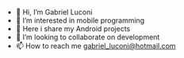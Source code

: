 - 👋 Hi, I’m Gabriel Luconi
- 👀 I’m interested in mobile programming
- 🌱 Here i share my Android projects
- 💞️ I’m looking to collaborate on development
- 📫 How to reach me gabriel_luconi@hotmail.com

<!---
Donluconi/Donluconi is a ✨ special ✨ repository because its `README.md` (this file) appears on your GitHub profile.
You can click the Preview link to take a look at your changes.
--->
